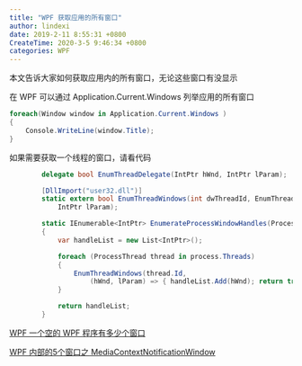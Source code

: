 ```yaml
---
title: "WPF 获取应用的所有窗口"
author: lindexi
date: 2019-2-11 8:55:31 +0800
CreateTime: 2020-3-5 9:46:34 +0800
categories: WPF
---
```


本文告诉大家如何获取应用内的所有窗口，无论这些窗口有没显示

<!--more-->


<!-- csdn -->

在 WPF 可以通过 Application.Current.Windows 列举应用的所有窗口

```csharp
foreach(Window window in Application.Current.Windows ) 
{
    Console.WriteLine(window.Title);
}
```

如果需要获取一个线程的窗口，请看代码

```csharp
        delegate bool EnumThreadDelegate(IntPtr hWnd, IntPtr lParam);

        [DllImport("user32.dll")]
        static extern bool EnumThreadWindows(int dwThreadId, EnumThreadDelegate lpfn,
            IntPtr lParam);

        static IEnumerable<IntPtr> EnumerateProcessWindowHandles(Process process)
        {
            var handleList = new List<IntPtr>();

            foreach (ProcessThread thread in process.Threads)
            {
                EnumThreadWindows(thread.Id,
                    (hWnd, lParam) => { handleList.Add(hWnd); return true; }, IntPtr.Zero);
            }

            return handleList;
        }
```

[WPF 一个空的 WPF 程序有多少个窗口](https://lindexi.gitee.io/post/WPF-%E4%B8%80%E4%B8%AA%E7%A9%BA%E7%9A%84-WPF-%E7%A8%8B%E5%BA%8F%E6%9C%89%E5%A4%9A%E5%B0%91%E4%B8%AA%E7%AA%97%E5%8F%A3.html )

[WPF 内部的5个窗口之 MediaContextNotificationWindow ](https://lindexi.gitee.io/post/WPF-%E5%86%85%E9%83%A8%E7%9A%845%E4%B8%AA%E7%AA%97%E5%8F%A3%E4%B9%8B-MediaContextNotificationWindow.html)

